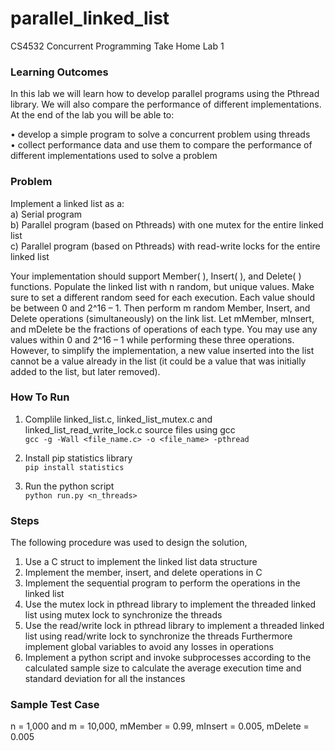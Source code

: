 # parallel_linked_list

CS4532 Concurrent Programming
Take Home Lab 1

### Learning Outcomes

In this lab we will learn how to develop parallel programs using the Pthread library. We will also
compare the performance of different implementations. At the end of the lab you will be able to: <br>

• develop a simple program to solve a concurrent problem using threads <br>
• collect performance data and use them to compare the performance of different implementations
used to solve a problem <br>

### Problem

Implement a linked list as a: <br>
a) Serial program <br>
b) Parallel program (based on Pthreads) with one mutex for the entire linked list <br>
c) Parallel program (based on Pthreads) with read-write locks for the entire linked list <br>

Your implementation should support Member( ), Insert( ), and Delete( ) functions. Populate the
linked list with n random, but unique values. Make sure to set a different random seed for each execution.
Each value should be between 0 and 2^16 – 1. Then perform m random Member, Insert, and Delete operations
(simultaneously) on the link list. Let mMember, mInsert, and mDelete be the fractions of operations of each type.
You may use any values within 0 and 2^16 – 1 while performing these three operations. However, to
simplify the implementation, a new value inserted into the list cannot be a value already in the list (it could
be a value that was initially added to the list, but later removed).

### How To Run

1. Complile linked_list.c, linked_list_mutex.c and linked_list_read_write_lock.c source files using gcc <br>
  ```gcc -g -Wall <file_name.c> -o <file_name> -pthread```

2. Install pip statistics library <br>
  ``` pip install statistics ```

3. Run the python script <br>
  ```python run.py <n_threads>```


### Steps 

The following procedure was used to design the solution, <br>
1. Use a C struct to implement the linked list data structure<br>
2. Implement the member, insert, and delete operations in C<br>
3. Implement the sequential program to perform the operations in the linked list<br>
4. Use the mutex lock in pthread library to implement the threaded linked list using mutex lock to synchronize the threads<br>
5. Use the read/write lock in pthread library to implement a threaded linked list using read/write lock to synchronize the threads
Furthermore implement global variables to avoid any losses in operations<br>
6. Implement a python script and invoke subprocesses according to the calculated sample size to calculate the average execution time
and standard deviation for all the instances<br>


### Sample Test Case

n = 1,000 and m = 10,000, mMember = 0.99, mInsert = 0.005, mDelete = 0.005


